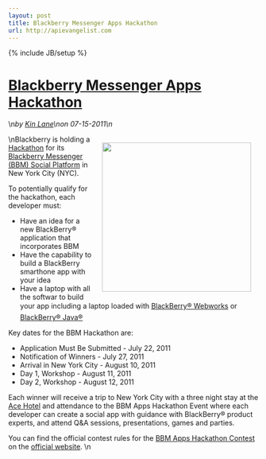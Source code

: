 ```yaml
---
layout: post
title: Blackberry Messenger Apps Hackathon
url: http://apievangelist.com
---
```

{% include JB/setup %}<h1 class="title"><a href="#" rel="bookmark" title="Blackberry Messenger Apps Hackathon">Blackberry Messenger Apps Hackathon</a></h1>\n<i><span class="small">by</span> <a href="https://plus.google.com/106460238807821851374" rel="author">Kin Lane</a>\n<span class="small">on</span> <span class="post-date">07-15-2011</span>\n</i><p></p>\n<a title="Hackathon" href="http://www.bbmnyc.com/01_homepage.html"><img style="padding: 15px;" src="http://kinlane-productions.s3.amazonaws.com/api-evangelist/blackberry/BlackBerry-Messenger-Apps-Hackathon-Events.png" alt="" width="300" align="right" /></a>Blackberry is holding a <a title="Hackathon" href="http://www.bbmnyc.com/01_homepage.html">Hackathon</a> for its <a title="Blackberry Messenger Social Platform" href="http://us.blackberry.com/developers/blackberrymessenger/">Blackberry Messenger (BBM) Social Platform</a> in New York City (NYC).<p></p>
To potentially qualify for the hackathon, each developer must:
<ul class="mainlist">
	<li>Have an idea for a new BlackBerry® application that incorporates BBM</li>
	<li>Have the capability to build a BlackBerry smarthone app with your idea</li>
	<li>Have a laptop with all the softwar to build your app including a laptop loaded with <a title="Blackberry Webworks" href="http://us.blackberry.com/developers/browserdev/opensource.jsp">BlackBerry® Webworks</a> or <a title="Blackberry Jaca" href="http://us.blackberry.com/developers/javaappdev/javadevenv.jsp">BlackBerry® Java®</a></li>
</ul>
Key dates for the BBM Hackathon are:
<ul class="mainlist">
	<li>Application Must Be Submitted - July 22, 2011</li>
	<li>Notification of Winners - July 27, 2011</li>
	<li>Arrival in New York City - August 10, 2011</li>
	<li>Day 1, Workshop - August 11, 2011</li>
	<li>Day 2, Workshop - August 12, 2011</li>
</ul>
Each winner will receive a trip to New York City with a three night stay at the <a title="Ace Hotel" href="http://www.acehotel.com/newyork">Ace Hotel</a> and attendance to the BBM Apps Hackathon Event where each developer can create a social app with guidance with BlackBerry® product experts, and attend Q&amp;A sessions, presentations, games and parties.<p></p>
You can find the official contest rules for the <a title="BBM Apps Hackathon Contest" href="http://www.bbmnyc.com/01_homepage.html">BBM Apps Hackathon Contest</a> on the <a title="official website" href="http://www.bbmnyc.com/01_homepage.html">official website</a>.
\n